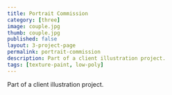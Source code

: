 ```yaml
---
title: Portrait Commission
category: [three]
image: couple.jpg
thumb: couple.jpg
published: false
layout: 3-project-page
permalink: portrait-commission
description: Part of a client illustration project.
tags: [texture-paint, low-poly]
---
```

Part of a client illustration project.